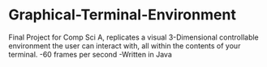 # Graphical-Terminal-Environment
Final Project for Comp Sci A, replicates a visual 3-Dimensional controllable environment the user can interact with, all within the contents of your terminal.
    -60 frames per second
    -Written in Java

